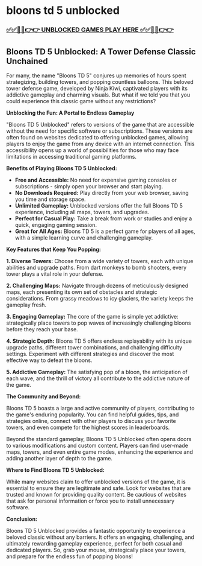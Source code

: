 # bloons td 5 unblocked

### [✅✅🔴🔴👉👉 UNBLOCKED GAMES PLAY HERE ✅✅🔴🔴👉👉](https://topstoryindia.com)

## Bloons TD 5 Unblocked: A Tower Defense Classic Unchained

For many, the name "Bloons TD 5" conjures up memories of hours spent strategizing, building towers, and popping countless balloons. This beloved tower defense game, developed by Ninja Kiwi, captivated players with its addictive gameplay and charming visuals. But what if we told you that you could experience this classic game without any restrictions?

**Unblocking the Fun: A Portal to Endless Gameplay**

"Bloons TD 5 Unblocked" refers to versions of the game that are accessible without the need for specific software or subscriptions. These versions are often found on websites dedicated to offering unblocked games, allowing players to enjoy the game from any device with an internet connection. This accessibility opens up a world of possibilities for those who may face limitations in accessing traditional gaming platforms.

**Benefits of Playing Bloons TD 5 Unblocked:**

* **Free and Accessible:** No need for expensive gaming consoles or subscriptions - simply open your browser and start playing.
* **No Downloads Required:** Play directly from your web browser, saving you time and storage space.
* **Unlimited Gameplay:** Unblocked versions offer the full Bloons TD 5 experience, including all maps, towers, and upgrades.
* **Perfect for Casual Play:** Take a break from work or studies and enjoy a quick, engaging gaming session.
* **Great for All Ages:** Bloons TD 5 is a perfect game for players of all ages, with a simple learning curve and challenging gameplay.

**Key Features that Keep You Popping:**

**1. Diverse Towers:** Choose from a wide variety of towers, each with unique abilities and upgrade paths. From dart monkeys to bomb shooters, every tower plays a vital role in your defense. 

**2. Challenging Maps:** Navigate through dozens of meticulously designed maps, each presenting its own set of obstacles and strategic considerations. From grassy meadows to icy glaciers, the variety keeps the gameplay fresh.

**3. Engaging Gameplay:** The core of the game is simple yet addictive: strategically place towers to pop waves of increasingly challenging bloons before they reach your base.

**4. Strategic Depth:** Bloons TD 5 offers endless replayability with its unique upgrade paths, different tower combinations, and challenging difficulty settings. Experiment with different strategies and discover the most effective way to defeat the bloons.

**5. Addictive Gameplay:** The satisfying pop of a bloon, the anticipation of each wave, and the thrill of victory all contribute to the addictive nature of the game.

**The Community and Beyond:**

Bloons TD 5 boasts a large and active community of players, contributing to the game's enduring popularity. You can find helpful guides, tips, and strategies online, connect with other players to discuss your favorite towers, and even compete for the highest scores in leaderboards.

Beyond the standard gameplay, Bloons TD 5 Unblocked often opens doors to various modifications and custom content. Players can find user-made maps, towers, and even entire game modes, enhancing the experience and adding another layer of depth to the game.

**Where to Find Bloons TD 5 Unblocked:**

While many websites claim to offer unblocked versions of the game, it is essential to ensure they are legitimate and safe. Look for websites that are trusted and known for providing quality content. Be cautious of websites that ask for personal information or force you to install unnecessary software.

**Conclusion:**

Bloons TD 5 Unblocked provides a fantastic opportunity to experience a beloved classic without any barriers. It offers an engaging, challenging, and ultimately rewarding gameplay experience, perfect for both casual and dedicated players. So, grab your mouse, strategically place your towers, and prepare for the endless fun of popping bloons! 
